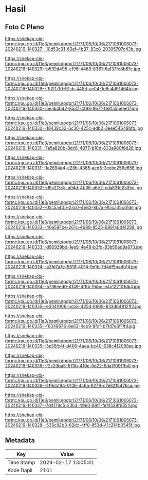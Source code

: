 # Hasil

## Foto C Plano

https://sirekap-obj-formc.kpu.go.id/11e3/pemilu/pdpr/21/71/06/10/06/2171061006073-20240216-140327--10d53c31-63ef-4b37-83c8-20305707c43b.jpg

https://sirekap-obj-formc.kpu.go.id/11e3/pemilu/pdpr/21/71/06/10/06/2171061006073-20240216-140329--b539d495-cf96-4463-8361-6a137fc8b87c.jpg

https://sirekap-obj-formc.kpu.go.id/11e3/pemilu/pdpr/21/71/06/10/06/2171061006073-20240216-140329--f92f17f0-91cb-448d-ae04-1e8c4d91464b.jpg

https://sirekap-obj-formc.kpu.go.id/11e3/pemilu/pdpr/21/71/06/10/06/2171061006073-20240216-140330--5eab4b42-8537-4f98-9b7f-f681a55eee17.jpg

https://sirekap-obj-formc.kpu.go.id/11e3/pemilu/pdpr/21/71/06/10/06/2171061006073-20240216-140330--18439c32-6c30-425c-adb2-3eee54649bfb.jpg

https://sirekap-obj-formc.kpu.go.id/11e3/pemilu/pdpr/21/71/06/10/06/2171061006073-20240216-140331--7a5a820b-8dc6-4877-b10d-633a980f6d28.jpg

https://sirekap-obj-formc.kpu.go.id/11e3/pemilu/pdpr/21/71/06/10/06/2171061006073-20240216-140331--1a2694a4-e28b-4365-acd5-3cebc256e658.jpg

https://sirekap-obj-formc.kpu.go.id/11e3/pemilu/pdpr/21/71/06/10/06/2171061006073-20240216-140332--d9c2f3c5-a04d-4b36-a6e2-cda831e2535c.jpg

https://sirekap-obj-formc.kpu.go.id/11e3/pemilu/pdpr/21/71/06/10/06/2171061006073-20240216-140332--05c5a405-23c0-4e83-8b7a-9faca35cd1de.jpg

https://sirekap-obj-formc.kpu.go.id/11e3/pemilu/pdpr/21/71/06/10/06/2171061006073-20240216-140333--46a587be-261c-4989-8525-9991a6d14298.jpg

https://sirekap-obj-formc.kpu.go.id/11e3/pemilu/pdpr/21/71/06/10/06/2171061006073-20240216-140333--d90929bd-1ee9-4e48-b3fd-83b56ad9a673.jpg

https://sirekap-obj-formc.kpu.go.id/11e3/pemilu/pdpr/21/71/06/10/06/2171061006073-20240216-140334--a3fd7a7e-5819-4014-9e1b-7d4df5badb14.jpg

https://sirekap-obj-formc.kpu.go.id/11e3/pemilu/pdpr/21/71/06/10/06/2171061006073-20240216-140334--5736eed0-4149-4f8b-9bbd-e4c122101db4.jpg

https://sirekap-obj-formc.kpu.go.id/11e3/pemilu/pdpr/21/71/06/10/06/2171061006073-20240216-140335--e3041006-bcb3-425d-8608-833d84812ff2.jpg

https://sirekap-obj-formc.kpu.go.id/11e3/pemilu/pdpr/21/71/06/10/06/2171061006073-20240216-140335--f6049676-8e83-4cb9-8fcf-b7fd7e3f1ffd.jpg

https://sirekap-obj-formc.kpu.go.id/11e3/pemilu/pdpr/21/71/06/10/06/2171061006073-20240216-140335--3e55fc4f-d406-4aea-bc40-638c412088ee.jpg

https://sirekap-obj-formc.kpu.go.id/11e3/pemilu/pdpr/21/71/06/10/06/2171061006073-20240216-140336--f2c20ba5-570b-419e-9d22-9da17091ffb0.jpg

https://sirekap-obj-formc.kpu.go.id/11e3/pemilu/pdpr/21/71/06/10/06/2171061006073-20240216-140336--2f9cb194-0106-4c6a-9279-c7e8215476ca.jpg

https://sirekap-obj-formc.kpu.go.id/11e3/pemilu/pdpr/21/71/06/10/06/2171061006073-20240216-140337--7d4178c5-23b3-49e0-86f1-fef4528f9554.jpg

https://sirekap-obj-formc.kpu.go.id/11e3/pemilu/pdpr/21/71/06/10/06/2171061006073-20240216-140328--536c82b3-62dc-4ff0-853d-41c214b0545f.jpg


## Metadata

| Key        | Value               |
| ---------- | ------------------- |
| Time Stamp | 2024-02-17 13:05:41 |
| Kode Dapil | 2101                |



